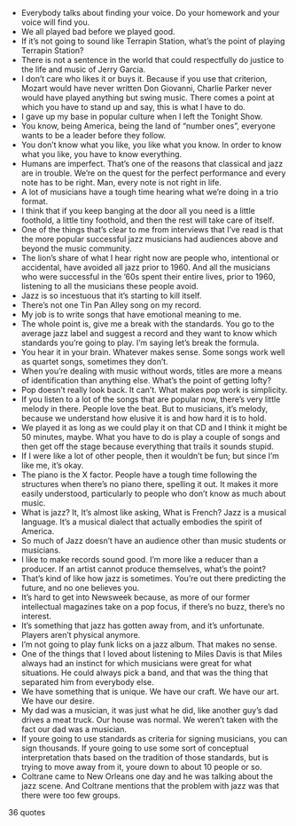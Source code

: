  - Everybody talks about finding your voice. Do your homework and your voice will find you.
 - We all played bad before we played good.
 - If it’s not going to sound like Terrapin Station, what’s the point of playing Terrapin Station?
 - There is not a sentence in the world that could respectfully do justice to the life and music of Jerry Garcia.
 - I don’t care who likes it or buys it. Because if you use that criterion, Mozart would have never written Don Giovanni, Charlie Parker never would have played anything but swing music. There comes a point at which you have to stand up and say, this is what I have to do.
 - I gave up my base in popular culture when I left the Tonight Show.
 - You know, being America, being the land of “number ones”, everyone wants to be a leader before they follow.
 - You don’t know what you like, you like what you know. In order to know what you like, you have to know everything.
 - Humans are imperfect. That’s one of the reasons that classical and jazz are in trouble. We’re on the quest for the perfect performance and every note has to be right. Man, every note is not right in life.
 - A lot of musicians have a tough time hearing what we’re doing in a trio format.
 - I think that if you keep banging at the door all you need is a little foothold, a little tiny foothold, and then the rest will take care of itself.
 - One of the things that’s clear to me from interviews that I’ve read is that the more popular successful jazz musicians had audiences above and beyond the music community.
 - The lion’s share of what I hear right now are people who, intentional or accidental, have avoided all jazz prior to 1960. And all the musicians who were successful in the ’60s spent their entire lives, prior to 1960, listening to all the musicians these people avoid.
 - Jazz is so incestuous that it’s starting to kill itself.
 - There’s not one Tin Pan Alley song on my record.
 - My job is to write songs that have emotional meaning to me.
 - The whole point is, give me a break with the standards. You go to the average jazz label and suggest a record and they want to know which standards you’re going to play. I’m saying let’s break the formula.
 - You hear it in your brain. Whatever makes sense. Some songs work well as quartet songs, sometimes they don’t.
 - When you’re dealing with music without words, titles are more a means of identification than anything else. What’s the point of getting lofty?
 - Pop doesn’t really look back. It can’t. What makes pop work is simplicity.
 - If you listen to a lot of the songs that are popular now, there’s very little melody in there. People love the beat. But to musicians, it’s melody, because we understand how elusive it is and how hard it is to hold.
 - We played it as long as we could play it on that CD and I think it might be 50 minutes, maybe. What you have to do is play a couple of songs and then get off the stage because everything that trails it sounds stupid.
 - If I were like a lot of other people, then it wouldn’t be fun; but since I’m like me, it’s okay.
 - The piano is the X factor. People have a tough time following the structures when there’s no piano there, spelling it out. It makes it more easily understood, particularly to people who don’t know as much about music.
 - What is jazz? It, It’s almost like asking, What is French? Jazz is a musical language. It’s a musical dialect that actually embodies the spirit of America.
 - So much of Jazz doesn’t have an audience other than music students or musicians.
 - I like to make records sound good. I’m more like a reducer than a producer. If an artist cannot produce themselves, what’s the point?
 - That’s kind of like how jazz is sometimes. You’re out there predicting the future, and no one believes you.
 - It’s hard to get into Newsweek because, as more of our former intellectual magazines take on a pop focus, if there’s no buzz, there’s no interest.
 - It’s something that jazz has gotten away from, and it’s unfortunate. Players aren’t physical anymore.
 - I’m not going to play funk licks on a jazz album. That makes no sense.
 - One of the things that I loved about listening to Miles Davis is that Miles always had an instinct for which musicians were great for what situations. He could always pick a band, and that was the thing that separated him from everybody else.
 - We have something that is unique. We have our craft. We have our art. We have our desire.
 - My dad was a musician, it was just what he did, like another guy’s dad drives a meat truck. Our house was normal. We weren’t taken with the fact our dad was a musician.
 - If youre going to use standards as criteria for signing musicians, you can sign thousands. If youre going to use some sort of conceptual interpretation thats based on the tradition of those standards, but is trying to move away from it, youre down to about 10 people or so.
 - Coltrane came to New Orleans one day and he was talking about the jazz scene. And Coltrane mentions that the problem with jazz was that there were too few groups.

36 quotes